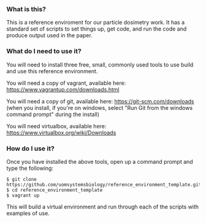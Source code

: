 ### What is this? 
This is a reference enviroment for our particle dosimetry work. It has a standard set of scripts to set things up, get code, and run the code and produce output used in the paper.  

### What do I need to use it?
You will need to install three free, small, commonly used tools to use build and use this reference environment.

You will need a copy of vagrant, available here: https://www.vagrantup.com/downloads.html

You will need a copy of git, available here: https://git-scm.com/downloads (when you install, if you're on windows, select "Run Git from the windows command prompt" during the install)

You will need virtualbox, available here: https://www.virtualbox.org/wiki/Downloads


### How do I use it?
Once you have installed the above tools, open up a command prompt and type the following:

```
$ git clone https://github.com/uomsystemsbiology/reference_environment_template.git
$ cd reference_environment_template
$ vagrant up
```

This will build a virtual environment and run through each of the scripts with examples
of use.  
